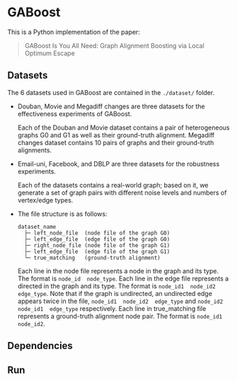 # GABoost

This is a Python implementation of the paper:
> GABoost Is You All Need: Graph Alignment Boosting via Local Optimum Escape

## Datasets

The 6 datasets used in GABoost are contained in the `./dataset/` folder. 

- Douban, Movie and Megadiff changes are three datasets for the effectiveness experiments of GABoost. 

  Each of the Douban and Movie dataset contains a pair of heterogeneous graphs G0 and G1 as well as their ground-truth alignment.
  Megadiff changes dataset contains 10 pairs of graphs and their ground-truth alignments.

- Email-uni, Facebook, and DBLP are three datasets for the robustness experiments.

  Each of the datasets contains a real-world graph; based on it, we generate a set of graph pairs with different noise levels and numbers of vertex/edge types.

- The file structure is as follows:
  ~~~
  dataset_name
    ├─ left_node_file  (node file of the graph G0)
    ├─ left_edge_file  (edge file of the graph G0)
    ├─ right_node_file (node file of the graph G1)
    ├─ left_edge_file  (edge file of the graph G1)
    └─ true_matching   (ground-truth alignment)
  ~~~
  
  Each line in the node file represents a node in the graph and its type. The format is `node_id  node_type`.
  Each line in the edge file represents a directed in the graph and its type. The format is `node_id1  node_id2  edge_type`. Note that if the graph is undirected, an undirected edge
  appears twice in the file, `node_id1  node_id2  edge_type` and `node_id2  node_id1  edge_type` respectively.
  Each line in true_matching file represents a ground-truth alignment node pair. The format is `node_id1  node_id2`.

   
  
## Dependencies

## Run
